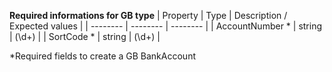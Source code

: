 **Required informations for GB type**
| Property | Type | Description / Expected values |
| -------- | -------- | -------- |
| AccountNumber *     | string      | (\d+)     |
| SortCode * | string      | (\d+)     |

*Required fields to create a GB BankAccount